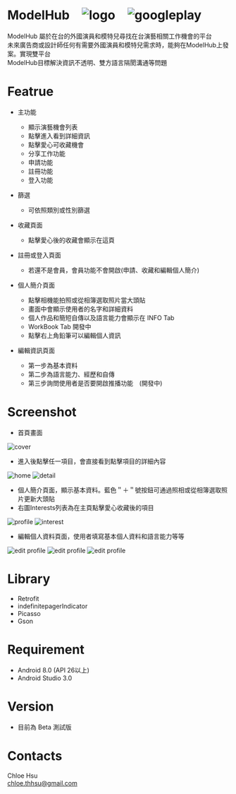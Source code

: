 # ModelHub　![logo](image/modelhub.png)　![googleplay](image/google-play-badge.png)
ModelHub 屬於在台的外國演員和模特兒尋找在台演藝相關工作機會的平台<br />
未來廣告商或設計師任何有需要外國演員和模特兒需求時，能夠在ModelHub上發案。實現雙平台<br />
ModelHub目標解決資訊不透明、雙方語言隔閡溝通等問題<br />


# Featrue
* 主功能
  * 顯示演藝機會列表
  * 點擊進入看到詳細資訊
  * 點擊愛心可收藏機會
  * 分享工作功能
  * 申請功能
  * 註冊功能
  * 登入功能
  
* 篩選
  * 可依照類別或性別篩選

* 收藏頁面
  * 點擊愛心後的收藏會顯示在這頁

* 註冊或登入頁面
  * 若還不是會員，會員功能不會開啟(申請、收藏和編輯個人簡介)


* 個人簡介頁面
  * 點擊相機能拍照或從相簿選取照片當大頭貼
  * 畫面中會顯示使用者的名字和詳細資料
  * 個人作品和簡短自傳以及語言能力會顯示在 INFO Tab
  * WorkBook Tab 開發中
  * 點擊右上角鉛筆可以編輯個人資訊

* 編輯資訊頁面
  * 第一步為基本資料
  * 第二步為語言能力、經歷和自傳
  * 第三步詢問使用者是否要開啟推播功能　(開發中)

# Screenshot
* 首頁畫面

![cover](image/cover.jpg)

* 進入後點擊任一項目，會直接看到點擊項目的詳細內容

![home](image/opportunities.jpg)
![detail](image/detail.jpg)

* 個人簡介頁面，顯示基本資料。藍色＂＋＂號按鈕可通過照相或從相簿選取照片更新大頭貼
* 右圖Interests列表為在主頁點擊愛心收藏後的項目

![profile](image/profile.jpg)
![interest](image/interest.jpg)

* 編輯個人資料頁面，使用者填寫基本個人資料和語言能力等等

![edit profile](image/edited1.jpg)
![edit profile](image/edited2.jpg)
![edit profile](image/edited3.jpg)


  

# Library
* Retrofit
* indefinitepagerIndicator
* Picasso
* Gson


# Requirement
* Android 8.0 (API 26以上)
* Android Studio 3.0

# Version
* 目前為 Beta 測試版
 

# Contacts
Chloe Hsu <br />
chloe.thhsu@gmail.com

